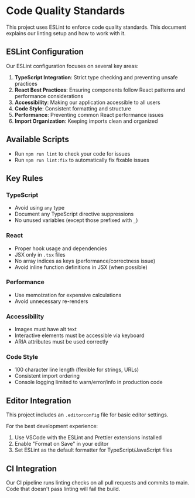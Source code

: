 
# Code Quality Standards

This project uses ESLint to enforce code quality standards. This document explains our linting setup and how to work with it.

## ESLint Configuration

Our ESLint configuration focuses on several key areas:

1. **TypeScript Integration**: Strict type checking and preventing unsafe practices
2. **React Best Practices**: Ensuring components follow React patterns and performance considerations
3. **Accessibility**: Making our application accessible to all users
4. **Code Style**: Consistent formatting and structure
5. **Performance**: Preventing common React performance issues
6. **Import Organization**: Keeping imports clean and organized

## Available Scripts

- Run `npm run lint` to check your code for issues
- Run `npm run lint:fix` to automatically fix fixable issues

## Key Rules

### TypeScript

- Avoid using `any` type
- Document any TypeScript directive suppressions
- No unused variables (except those prefixed with `_`)

### React

- Proper hook usage and dependencies
- JSX only in `.tsx` files
- No array indices as keys (performance/correctness issue)
- Avoid inline function definitions in JSX (when possible)

### Performance

- Use memoization for expensive calculations
- Avoid unnecessary re-renders

### Accessibility

- Images must have alt text
- Interactive elements must be accessible via keyboard
- ARIA attributes must be used correctly

### Code Style

- 100 character line length (flexible for strings, URLs)
- Consistent import ordering
- Console logging limited to warn/error/info in production code

## Editor Integration

This project includes an `.editorconfig` file for basic editor settings.

For the best development experience:

1. Use VSCode with the ESLint and Prettier extensions installed
2. Enable "Format on Save" in your editor
3. Set ESLint as the default formatter for TypeScript/JavaScript files

## CI Integration

Our CI pipeline runs linting checks on all pull requests and commits to main. Code that doesn't pass linting will fail the build.
